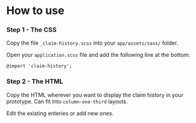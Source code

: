# How to use

### Step 1 - The CSS
Copy the file `_claim-history.scss` into your `app/assets/sass/` folder.

Open your `application.scss` file and add the following line at the bottom:

```@import 'claim-history';```

### Step 2 - The HTML
Copy the HTML wherever you want to display the claim history in your prototype. Can fit into `column-one-third` layouts.

Edit the existing enteries or add new ones.